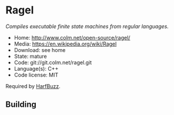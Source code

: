 # Ragel

_Compiles executable finite state machines from regular languages._

- Home: http://www.colm.net/open-source/ragel/
- Media: https://en.wikipedia.org/wiki/Ragel
- Download: see home
- State: mature
- Code: git://git.colm.net/ragel.git
- Language(s): C++
- Code license: MIT

Required by [HarfBuzz](harfbuzz.md).

## Building

